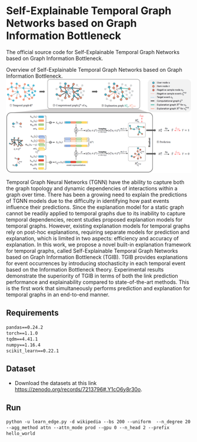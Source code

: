 # Self-Explainable Temporal Graph Networks based on Graph Information Bottleneck

The official source code for Self-Explainable Temporal Graph Networks based on Graph Information Bottleneck.
 
Overview of Self-Explainable Temporal Graph Networks based on Graph Information Bottleneck.
![architecture2_page-0001](./architecture.PNG)

Temporal Graph Neural Networks (TGNN) have the ability to capture both the graph topology and dynamic dependencies of interactions within a graph over time. There has been a growing need to explain the predictions of TGNN models due to the difficulty in identifying how past events influence their predictions. Since the explanation model for a static graph cannot be readily applied to temporal graphs due to its inability to capture temporal dependencies, recent studies proposed explanation models for temporal graphs. However, existing explanation models for temporal graphs rely on post-hoc explanations, requiring separate models for prediction and explanation, which is limited in two aspects: efficiency and accuracy of explanation. In this work, we propose a novel built-in explanation framework for temporal graphs, called Self-Explainable
Temporal Graph Networks based on Graph Information Bottleneck (TGIB). TGIB provides explanations for event occurrences by introducing stochasticity in each temporal event based on the Information Bottleneck theory. Experimental results demonstrate the superiority of TGIB in terms of both the link prediction performance and explainability compared to state-of-the-art methods. This is the first work that simultaneously performs prediction and explanation for temporal graphs in an end-to-end manner.

## Requirements
```
pandas==0.24.2
torch==1.1.0
tqdm==4.41.1
numpy==1.16.4
scikit_learn==0.22.1
```
## Dataset
* Download the datasets at this link https://zenodo.org/records/7213796#.Y1cO6y8r30o.

## Run
```
python -u learn_edge.py -d wikipedia --bs 200 --uniform  --n_degree 20 --agg_method attn --attn_mode prod --gpu 0 --n_head 2 --prefix hello_world
```
